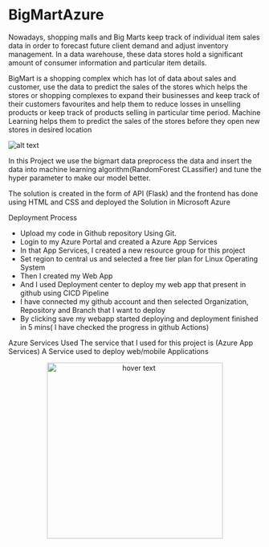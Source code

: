 # BigMartAzure

Nowadays, shopping malls and Big Marts keep track of individual item sales data in order to forecast future client demand and adjust inventory management. In a data warehouse, these data stores hold a significant amount of consumer information and particular item details.

BigMart is a shopping complex which has lot of data about sales and customer, use the data to predict the sales of the stores which helps the stores or shopping complexes to expand their businesses and keep track of their customers favourites and help them to reduce losses in unselling products or keep track of products selling in particular time period. Machine Learning helps them to predict the sales of the stores before they open new stores in desired location

![alt text](https://businessoptions.in/assets/uploads/franchise/gallery/8g8t6begnzezdxsg1zvs.jpg)

In this Project we use the bigmart data preprocess the data and insert the data into machine learning algorithm(RandomForest CLassifier) and tune the hyper parameter to make our model better.

The solution is created in the form of API (Flask) and the frontend has done using HTML and CSS and deployed the Solution in Microsoft Azure

Deployment Process
* Upload my code in Github repository Using Git.
* Login to my Azure Portal and created a Azure App Services
* In that App Services, I created a new resource group for this project 
* Set region to central us and selected a free tier plan for Linux Operating System
* Then I created my Web App
* And I used Deployment center to deploy my web app that present in github using CICD Pipeline
* I have connected my github account and then selected Organization, Repository and Branch that I want to deploy
* By clicking save my webapp started deploying and deployment finished in 5 mins( I have checked the progress in github Actions)


Azure Services Used
The service that I used for this project is (Azure App Services) A Service used to deploy web/mobile Applications
<p align="center">
  <img src="C:\Users\Raja.Balasubramani\Pictures\Screenshots\Screenshot (265).png" width="350" title="hover text">
</p>

